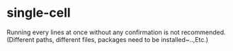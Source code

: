 # single-cell

Running every lines at once without any confirmation is not recommended. (Different paths, different files, packages need to be installed~..,Etc.)



